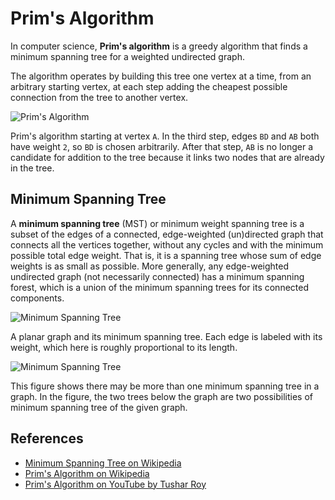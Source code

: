 # Prim's Algorithm

In computer science, **Prim's algorithm** is a greedy algorithm that 
finds a minimum spanning tree for a weighted undirected graph. 

The algorithm operates by building this tree one vertex at a 
time, from an arbitrary starting vertex, at each step adding 
the cheapest possible connection from the tree to another vertex.

![Prim's Algorithm](https://upload.wikimedia.org/wikipedia/commons/f/f7/Prim%27s_algorithm.svg)

Prim's algorithm starting at vertex `A`. In the third step, edges 
`BD` and `AB` both have weight `2`, so `BD` is chosen arbitrarily. 
After that step, `AB` is no longer a candidate for addition 
to the tree because it links two nodes that are already 
in the tree.

## Minimum Spanning Tree

A **minimum spanning tree** (MST) or minimum weight spanning tree 
is a subset of the edges of a connected, edge-weighted 
(un)directed graph that connects all the vertices together, 
without any cycles and with the minimum possible total edge 
weight. That is, it is a spanning tree whose sum of edge weights 
is as small as possible. More generally, any edge-weighted 
undirected graph (not necessarily connected) has a minimum 
spanning forest, which is a union of the minimum spanning 
trees for its connected components.

![Minimum Spanning Tree](https://upload.wikimedia.org/wikipedia/commons/d/d2/Minimum_spanning_tree.svg)

A planar graph and its minimum spanning tree. Each edge is 
labeled with its weight, which here is roughly proportional 
to its length.

![Minimum Spanning Tree](https://upload.wikimedia.org/wikipedia/commons/c/c9/Multiple_minimum_spanning_trees.svg)

This figure shows there may be more than one minimum spanning 
tree in a graph. In the figure, the two trees below the graph 
are two possibilities of minimum spanning tree of the given graph.

## References

- [Minimum Spanning Tree on Wikipedia](https://en.wikipedia.org/wiki/Minimum_spanning_tree)
- [Prim's Algorithm on Wikipedia](https://en.wikipedia.org/wiki/Prim%27s_algorithm)
- [Prim's Algorithm on YouTube by Tushar Roy](https://www.youtube.com/watch?v=oP2-8ysT3QQ)
